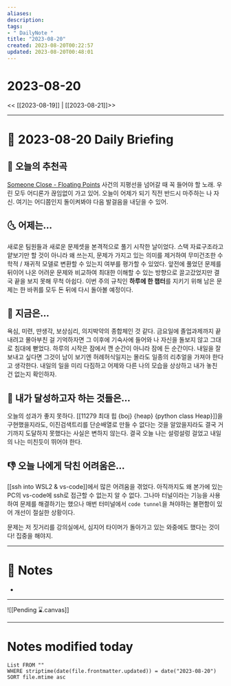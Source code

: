 ```yaml
---
aliases: 
description:
tags:
- " DailyNote "
title: "2023-08-20"
created: 2023-08-20T00:22:57
updated: 2023-08-20T00:48:01
---
```


# 2023-08-20

<< [[2023-08-19]] | [[2023-08-21]]>>

---

# 📅 2023-08-20 Daily Briefing

## 🎵 오늘의 추천곡

[Someone Close - Floating Points](https://youtu.be/V7W6HZ1GucA) 사건의 지평선을 넘어갈 때 꼭 들어야 할 노래. 우린 모두 어디론가 끊임없이 가고 있어. 오늘이 어제가 되기 직전 반드시 마주하는 나 자신. 여기는 어디쯤인지 돌이켜봐야 다음 발걸음을 내딛을 수 있어.

## 🌜 어제는...

새로운 팀원들과 새로운 문제셋을 본격적으로 풀기 시작한 날이었다. 스택 자료구조라고 얕보기만 할 것이 아니라 왜 쓰는지, 문제가 가지고 있는 의미를 제거하여 무미건조한 수학적 / 재귀적 모델로 변환할 수 있는지 여부를 평가할 수 있었다. 앞전에 풀었던 문제를 뒤이어 나온 어려운 문제와 비교하여 최대한 이해할 수 있는 방향으로 끌고갔었지만 결국 끝을 보지 못해 무척 아쉽다. 이번 주의 규칙인 **하루에 한 챕터**를 지키기 위해 남은 문제는 한 바퀴를 모두 돈 뒤에 다시 돌아볼 예정이다.

## 🙌 지금은...

욕심, 미련, 딴생각, 보상심리, 의지박약의 종합체인 것 같다. 금요일에 졸업과제까지 끝내려고 몰아부친 걸 기억하자면 그 이후에 기숙사에 들어와 나 자신을 돌보지 않고 그대로 침대에 뻗었다. 하루의 시작은 잠에서 깬 순간이 아니라 잠에 든 순간이다. 내일을 잘 보내고 싶다면 그것이 남이 보기엔 허례허식일지는 몰라도 일종의 리추얼을 가져야 한다고 생각한다. 내일의 일을 미리 다짐하고 어제와 다른 나의 모습을 상상하고 내가 놓친 건 없는지 확인하자.

## 🚀 내가 달성하고자 하는 것들은...

오늘의 성과가 좋지 못하다. [[11279 최대 힙 {boj} {heap} {python class Heap}]]을 구현했을지라도, 이진검색트리를 단순배열로 만들 수 없다는 것을 알았을지라도 결국 거기까지 도달하지 못했다는 사실은 변하지 않는다. 결국 오늘 나는 설렁설렁 걸었고 내일의 나는 미친듯이 뛰어야 한다.

## 👎 오늘 나에게 닥친 어려움은...

[[ssh into WSL2 & vs-code]]에서 많은 어려움을 겪었다. 아직까지도 왜 본가에 있는 PC의 vs-code에 ssh로 접근할 수 없는지 알 수 없다. 그나마 터널이라는 기능을 사용하여 문제를 해결하기는 했으나 매번 터미널에서 `code tunnel`을 쳐야하는 불편함이 있어 개선이 절실한 상황이다.

문제는 저 짓거리를 강의실에서, 심지어 타이머가 돌아가고 있는 와중에도 했다는 것이다! 집중을 해야지.

---

# 📝 Notes

- 

___

![[Pending ⌛.canvas]]

---

# Notes modified today

```dataview
List FROM "" 
WHERE striptime(date(file.frontmatter.updated)) = date("2023-08-20") 
SORT file.mtime asc
```
